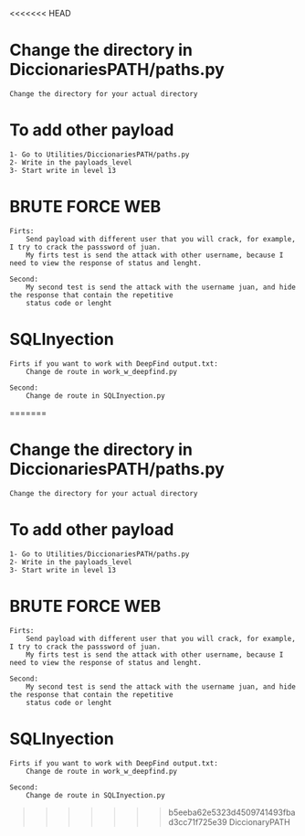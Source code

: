 <<<<<<< HEAD
# Change the directory in DiccionariesPATH/paths.py
    Change the directory for your actual directory

# To add other payload
    1- Go to Utilities/DiccionariesPATH/paths.py
    2- Write in the payloads_level
    3- Start write in level 13

# BRUTE FORCE WEB
    Firts:
        Send payload with different user that you will crack, for example, I try to crack the passsword of juan.
        My firts test is send the attack with other username, because I need to view the response of status and lenght.

    Second:
        My second test is send the attack with the username juan, and hide the response that contain the repetitive
        status code or lenght
    
# SQLInyection
    Firts if you want to work with DeepFind output.txt:
        Change de route in work_w_deepfind.py

    Second:
        Change de route in SQLInyection.py
=======
# Change the directory in DiccionariesPATH/paths.py
    Change the directory for your actual directory

# To add other payload
    1- Go to Utilities/DiccionariesPATH/paths.py
    2- Write in the payloads_level
    3- Start write in level 13

# BRUTE FORCE WEB
    Firts:
        Send payload with different user that you will crack, for example, I try to crack the passsword of juan.
        My firts test is send the attack with other username, because I need to view the response of status and lenght.

    Second:
        My second test is send the attack with the username juan, and hide the response that contain the repetitive
        status code or lenght
    
# SQLInyection
    Firts if you want to work with DeepFind output.txt:
        Change de route in work_w_deepfind.py

    Second:
        Change de route in SQLInyection.py
>>>>>>> b5eeba62e5323d4509741493fbad3cc71f725e39
        DiccionaryPATH